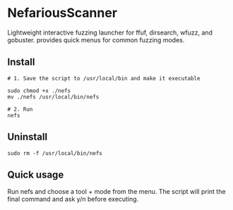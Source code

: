# NefariousScanner
Lightweight interactive fuzzing launcher for ffuf, dirsearch, wfuzz, and gobuster. provides quick menus for common fuzzing modes.

## Install
```
# 1. Save the script to /usr/local/bin and make it executable

sudo chmod +x ./nefs
mv ./nefs /usr/local/bin/nefs

# 2. Run
nefs
```

## Uninstall
```
sudo rm -f /usr/local/bin/nefs
```

## Quick usage
Run nefs and choose a tool + mode from the menu. The script will print the final command and ask y/n before executing.
